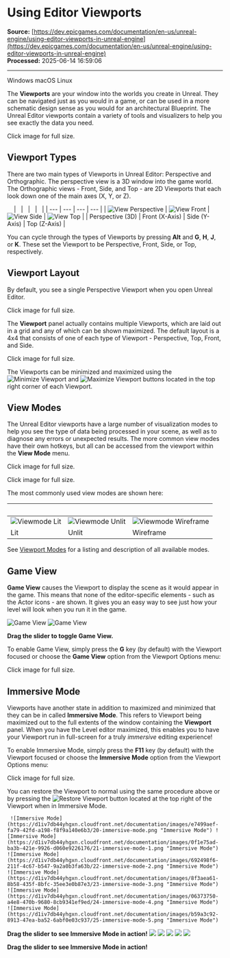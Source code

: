 # Using Editor Viewports

**Source:** [https://dev.epicgames.com/documentation/en-us/unreal-engine/using-editor-viewports-in-unreal-engine](https://dev.epicgames.com/documentation/en-us/unreal-engine/using-editor-viewports-in-unreal-engine)  
**Processed:** 2025-06-14 16:59:06

---

Windows macOS Linux

The **Viewports** are your window into the worlds you create in Unreal. They can be navigated just as you would in a game, or can be used in a more schematic design sense as you would for an architectural Blueprint. The Unreal Editor viewports contain a variety of tools and visualizers to help you see exactly the data you need.

Click image for full size.

## Viewport Types

There are two main types of Viewports in Unreal Editor: Perspective and Orthographic. The perspective view is a 3D window into the game world. The Orthographic views - Front, Side, and Top - are 2D Viewports that each look down one of the main axes (X, Y, or Z).

    |   |   |   |   |
| --- | --- | --- | --- |
| ![View Perspective](https://d1iv7db44yhgxn.cloudfront.net/documentation/images/613da54a-21d5-4b83-a0f8-15480e8999f6/02-view-perspective.png "View Perspective") | ![View Front](https://d1iv7db44yhgxn.cloudfront.net/documentation/images/b5aec35b-aa60-4cd9-a5ed-e93bee80b27b/03-view-front.png) | ![View Side](https://d1iv7db44yhgxn.cloudfront.net/documentation/images/0053438e-db97-4f98-8364-9d7368464d75/04-view-side.png) | ![View Top](https://d1iv7db44yhgxn.cloudfront.net/documentation/images/78ceea8a-1a85-45a5-b032-6c4bbef21fe5/05-view-top.png) |
| Perspective (3D) | Front (X-Axis) | Side (Y-Axis) | Top (Z-Axis) |

You can cycle through the types of Viewports by pressing **Alt** and **G**, **H**, **J**, or **K**. These set the Viewport to be Perspective, Front, Side, or Top, respectively.

## Viewport Layout

By default, you see a single Perspective Viewport when you open Unreal Editor.

Click image for full size.

The **Viewport** panel actually contains multiple Viewports, which are laid out in a grid and any of which can be shown maximized. The default layout is a 4x4 that consists of one of each type of Viewport - Perspective, Top, Front, and Side.

Click image for full size.

The Viewports can be minimized and maximized using the ![Minimize Viewport](https://d1iv7db44yhgxn.cloudfront.net/documentation/images/6844de80-36fa-43a7-8e77-ffa48ea75b46/08-minimize-viewport.png "Minimize Viewport") and ![Maximize Viewport](https://d1iv7db44yhgxn.cloudfront.net/documentation/images/681c7293-222f-44d4-8897-ef13d528b8e2/09-maximize-viewport.png "Maximize Viewport") buttons located in the top right corner of each Viewport.

## View Modes

The Unreal Editor viewports have a large number of visualization modes to help you see the type of data being processed in your scene, as well as to diagnose any errors or unexpected results. The more common view modes have their own hotkeys, but all can be accessed from the viewport within the **View Mode** menu.

Click image for full size.

Click image for full size.

The most commonly used view modes are shown here:

|   |   |   |
| --- | --- | --- |
| ![Viewmode Lit](https://d1iv7db44yhgxn.cloudfront.net/documentation/images/031b6a74-0a3a-41e2-b2f0-c5ab03817fa7/12-viewmode-lit.png "Viewmode Lit") | ![Viewmode Unlit](https://d1iv7db44yhgxn.cloudfront.net/documentation/images/1406c8b9-f7ad-4066-acc7-38b8013d004d/13-viewmode-unlit.png "Viewmode Unlit") | ![Viewmode Wireframe](https://d1iv7db44yhgxn.cloudfront.net/documentation/images/2143e571-9339-403b-8e14-9599e4fc8717/14-viewmode-wireframe.png "Viewmode Wireframe") |
| Lit | Unlit | Wireframe |

See [Viewport Modes](/documentation/en-us/unreal-engine/viewport-modes-in-unreal-engine) for a listing and description of all available modes.

## Game View

**Game View** causes the Viewport to display the scene as it would appear in the game. This means that none of the editor-specific elements - such as the Actor icons - are shown. It gives you an easy way to see just how your level will look when you run it in the game.

 ![Game View](https://d1iv7db44yhgxn.cloudfront.net/documentation/images/0982e26f-2aae-4962-9f70-2f4be74bd73c/15-game-view.png "Game View") ![Game View](https://d1iv7db44yhgxn.cloudfront.net/documentation/images/4fc938c7-e28e-40db-a829-df7beb1c6e4d/16-game-view-1.png "Game View")

**Drag the slider to toggle Game View.**

To enable Game View, simply press the **G** key (by default) with the Viewport focused or choose the **Game View** option from the Viewport Options menu:

Click image for full size.

## Immersive Mode

Viewports have another state in addition to maximized and minimized that they can be in called **Immersive Mode**. This refers to Viewport being maximized out to the full extents of the window containing the **Viewport** panel. When you have the Level editor maximized, this enables you to have your Viewport run in full-screen for a truly *immersive* editing experience!

To enable Immersive Mode, simply press the **F11** key (by default) with the Viewport focused or choose the **Immersive Mode** option from the Viewport Options menu:

Click image for full size.

You can restore the Viewport to normal using the same procedure above or by pressing the ![Restore Viewport](https://d1iv7db44yhgxn.cloudfront.net/documentation/images/7c7c044c-6738-488c-9f45-683cd2a6e16a/19-restore-viewport.png "Restore Viewport") button located at the top right of the Viewport when in Immersive Mode.

     ![Immersive Mode](https://d1iv7db44yhgxn.cloudfront.net/documentation/images/e7499aef-fa79-42fd-a198-f8f9a140e6b3/20-immersive-mode.png "Immersive Mode") ![Immersive Mode](https://d1iv7db44yhgxn.cloudfront.net/documentation/images/0f1e75ad-ba3b-421e-9926-d060e9226176/21-immersive-mode-1.png "Immersive Mode") ![Immersive Mode](https://d1iv7db44yhgxn.cloudfront.net/documentation/images/692498f6-211f-4c67-b547-9a2a0b3fa63b/22-immersive-mode-2.png "Immersive Mode") ![Immersive Mode](https://d1iv7db44yhgxn.cloudfront.net/documentation/images/8f3aea61-8b58-435f-8bfc-35ee3e0b87e3/23-immersive-mode-3.png "Immersive Mode") ![Immersive Mode](https://d1iv7db44yhgxn.cloudfront.net/documentation/images/06373750-a4e8-470b-9680-8cb9341ef9ed/24-immersive-mode-4.png "Immersive Mode") ![Immersive Mode](https://d1iv7db44yhgxn.cloudfront.net/documentation/images/b59a3c92-8913-47ea-ba52-6abf0e03c937/25-immersive-mode-5.png "Immersive Mode")

**Drag the slider to see Immersive Mode in action!**    ![](https://d1iv7db44yhgxn.cloudfront.net/documentation/images/39727c56-014c-449e-b6bd-29977164f70b/mac_immersive_1.png) ![](https://d1iv7db44yhgxn.cloudfront.net/documentation/images/998cf460-964c-44c8-8faa-79b85e6cf16c/mac_immersive_2.png) ![](https://d1iv7db44yhgxn.cloudfront.net/documentation/images/5140fa21-2039-475d-9e32-31cdd87d363e/mac_immersive_3.png) ![](https://d1iv7db44yhgxn.cloudfront.net/documentation/images/2683ae7b-2779-441e-bddb-6926d950f854/mac_immersive_4.png) ![](https://d1iv7db44yhgxn.cloudfront.net/documentation/images/2260eb90-d877-4819-993c-6bbd5802dad3/mac_immersive_5.png)

**Drag the slider to see Immersive Mode in action!**